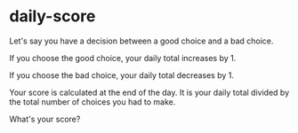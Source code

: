 # daily-score
Let's say you have a decision between a good choice and a bad choice.

If you choose the good choice, your daily total increases by 1.

If you choose the bad choice, your daily total decreases by 1.

Your score is calculated at the end of the day. It is your daily total divided by the total number of choices you had to make.

What's your score?
